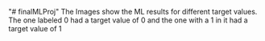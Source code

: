 "# finalMLProj" 
The Images show the ML results for different target values. The one labeled 0 had a target value of 0 and the one with a 1 in it had a target value of 1
